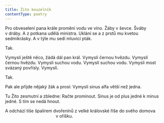 ```yaml
---
title: Žito kouzelník
contentType: poetry
---
```


<section>

Pro obveselení pana krále promění vodu ve víno. Žáby v ševce. Šváby v dráby. A z potkana udělá ministra. Uklání se a z prstů mu kvetou sedmikrásky. A v týle mu sedí mluvicí pták.

Tak.

Vymysli ještě něco, žádá dál pan král. Vymysli černou hvězdu. Vymyslí černou hvězdu. Vymysli suchou vodu. Vymyslí suchou vodu. Vymysli most svázaný povřísly. Vymyslí.

Tak.

Pak ale přijde nějaký žák a prosí: Vymysli sinus alfa větší než jedna.

Tu Žito zesmutní a zbledne: Račte prominout. Sinus je od plus jedné k minus jedné. S tím se nedá hnout.

A odchází tiše špalírem dvořenínů z velké královské říše do svého domova  
                                          v oříšku.

</section>
